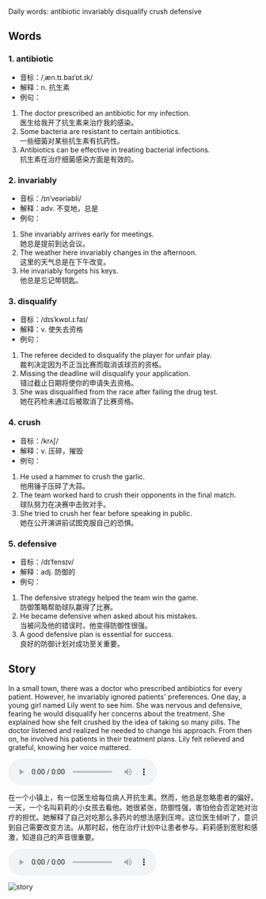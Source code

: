 Daily words: antibiotic invariably disqualify crush defensive

## Words
### 1. antibiotic
- 音标：/ˌæn.tɪ.baɪˈɒt.ɪk/ <span style="cursor: pointer;" onclick="document.getElementById('audio-player-1').play()"><i class="fas fa-volume-up"></i></span>
<audio id="audio-player-1" src="https://files.dwong.top/words/antibiotic.mp3" style="display:none;"></audio>
- 解释：n. 抗生素
- 例句：
1. The doctor prescribed an antibiotic for my infection.  
医生给我开了抗生素来治疗我的感染。
2. Some bacteria are resistant to certain antibiotics.  
一些细菌对某些抗生素有抗药性。
3. Antibiotics can be effective in treating bacterial infections.  
抗生素在治疗细菌感染方面是有效的。

### 2. invariably
- 音标：/ɪnˈveəriəbli/ <span style="cursor: pointer;" onclick="document.getElementById('audio-player-2').play()"><i class="fas fa-volume-up"></i></span>
<audio id="audio-player-2" src="https://files.dwong.top/words/invariably.mp3" style="display:none;"></audio>
- 解释：adv. 不变地，总是
- 例句：
1. She invariably arrives early for meetings.  
她总是提前到达会议。
2. The weather here invariably changes in the afternoon.  
这里的天气总是在下午改变。
3. He invariably forgets his keys.  
他总是忘记带钥匙。

### 3. disqualify
- 音标：/dɪsˈkwɒl.ɪ.faɪ/ <span style="cursor: pointer;" onclick="document.getElementById('audio-player-3').play()"><i class="fas fa-volume-up"></i></span>
<audio id="audio-player-3" src="https://files.dwong.top/words/disqualify.mp3" style="display:none;"></audio>
- 解释：v. 使失去资格
- 例句：
1. The referee decided to disqualify the player for unfair play.  
裁判决定因为不正当比赛而取消该球员的资格。
2. Missing the deadline will disqualify your application.  
错过截止日期将使你的申请失去资格。
3. She was disqualified from the race after failing the drug test.  
她在药检未通过后被取消了比赛资格。

### 4. crush
- 音标：/krʌʃ/ <span style="cursor: pointer;" onclick="document.getElementById('audio-player-4').play()"><i class="fas fa-volume-up"></i></span>
<audio id="audio-player-4" src="https://files.dwong.top/words/crush.mp3" style="display:none;"></audio>
- 解释：v. 压碎，摧毁
- 例句：
1. He used a hammer to crush the garlic.  
他用锤子压碎了大蒜。
2. The team worked hard to crush their opponents in the final match.  
球队努力在决赛中击败对手。
3. She tried to crush her fear before speaking in public.  
她在公开演讲前试图克服自己的恐惧。

### 5. defensive
- 音标：/dɪˈfensɪv/ <span style="cursor: pointer;" onclick="document.getElementById('audio-player-5').play()"><i class="fas fa-volume-up"></i></span>
<audio id="audio-player-5" src="https://files.dwong.top/words/defensive.mp3" style="display:none;"></audio>
- 解释：adj. 防御的
- 例句：
1. The defensive strategy helped the team win the game.  
防御策略帮助球队赢得了比赛。
2. He became defensive when asked about his mistakes.  
当被问及他的错误时，他变得防御性很强。
3. A good defensive plan is essential for success.  
良好的防御计划对成功至关重要。

## Story
In a small town, there was a doctor who prescribed antibiotics for every patient. However, he invariably ignored patients' preferences. One day, a young girl named Lily went to see him. She was nervous and defensive, fearing he would disqualify her concerns about the treatment. She explained how she felt crushed by the idea of taking so many pills. The doctor listened and realized he needed to change his approach. From then on, he involved his patients in their treatment plans. Lily felt relieved and grateful, knowing her voice mattered.

<audio controls>
  <source src="https://files.dwong.top/story/2024-08-20-english.mp3" type="audio/mpeg">
  你的浏览器不支持音频元素。
</audio>
  

在一个小镇上，有一位医生给每位病人开抗生素。然而，他总是忽略患者的偏好。一天，一个名叫莉莉的小女孩去看他。她很紧张，防御性强，害怕他会否定她对治疗的担忧。她解释了自己对吃那么多药片的想法感到压垮。这位医生倾听了，意识到自己需要改变方法。从那时起，他在治疗计划中让患者参与。莉莉感到宽慰和感激，知道自己的声音很重要。

<audio controls>
  <source src="https://files.dwong.top/story/2024-08-20-chinese.mp3" type="audio/mpeg">
  你的浏览器不支持音频元素。
</audio>
  

![story](https://files.dwong.top/images/2024-08-20.png)

